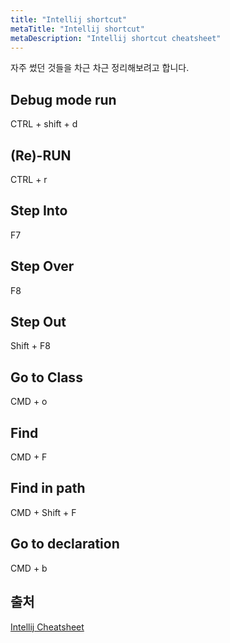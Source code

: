 ```yaml
---
title: "Intellij shortcut"
metaTitle: "Intellij shortcut"
metaDescription: "Intellij shortcut cheatsheet"
---
```


자주 썼던 것들을 차근 차근 정리해보려고 합니다.

## Debug mode run

CTRL + shift + d

## (Re)-RUN

CTRL + r

## Step Into

F7

## Step Over

F8

## Step Out

Shift + F8

## Go to Class

CMD + o

## Find

CMD + F

## Find in path

CMD + Shift + F

## Go to declaration

CMD + b

## 출처

[Intellij Cheatsheet](https://resources.jetbrains.com/storage/products/intellij-idea/docs/IntelliJIDEA_ReferenceCard.pdf)